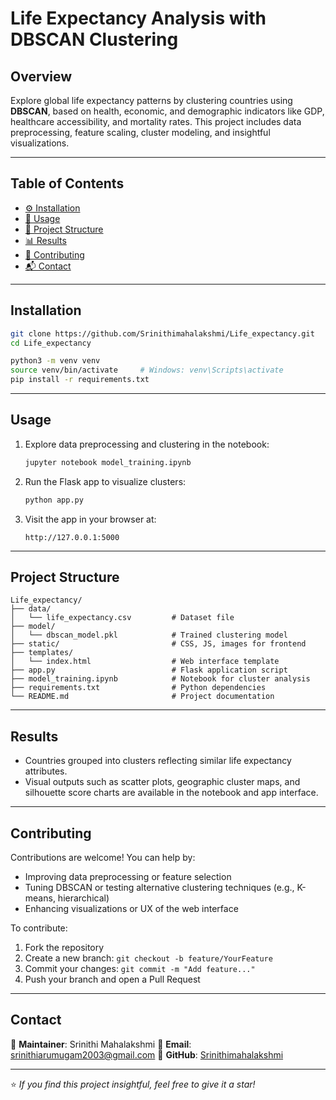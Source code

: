 
#  Life Expectancy Analysis with DBSCAN Clustering

##  Overview
Explore global life expectancy patterns by clustering countries using **DBSCAN**, based on health, economic, and demographic indicators like GDP, healthcare accessibility, and mortality rates. This project includes data preprocessing, feature scaling, cluster modeling, and insightful visualizations.

---

##  Table of Contents
- [⚙️ Installation](#-installation)  
- [🚀 Usage](#-usage)  
- [📁 Project Structure](#-project-structure)  
- [📊 Results](#-results)  
- [🤝 Contributing](#-contributing)  
- [📬 Contact](#-contact)  

---

##  Installation
```bash
git clone https://github.com/Srinithimahalakshmi/Life_expectancy.git
cd Life_expectancy

python3 -m venv venv
source venv/bin/activate     # Windows: venv\Scripts\activate
pip install -r requirements.txt
````

---

## Usage

1. Explore data preprocessing and clustering in the notebook:

   ```bash
   jupyter notebook model_training.ipynb
   ```
2. Run the Flask app to visualize clusters:

   ```bash
   python app.py
   ```
3. Visit the app in your browser at:

   ```
   http://127.0.0.1:5000
   ```

---

## Project Structure

```
Life_expectancy/
├── data/
│   └── life_expectancy.csv         # Dataset file
├── model/
│   └── dbscan_model.pkl            # Trained clustering model
├── static/                         # CSS, JS, images for frontend
├── templates/
│   └── index.html                  # Web interface template
├── app.py                          # Flask application script
├── model_training.ipynb            # Notebook for cluster analysis
├── requirements.txt                # Python dependencies
└── README.md                       # Project documentation
```

---

## Results

* Countries grouped into clusters reflecting similar life expectancy attributes.
* Visual outputs such as scatter plots, geographic cluster maps, and silhouette score charts are available in the notebook and app interface.

---

## Contributing

Contributions are welcome! You can help by:

* Improving data preprocessing or feature selection
* Tuning DBSCAN or testing alternative clustering techniques (e.g., K-means, hierarchical)
* Enhancing visualizations or UX of the web interface

To contribute:

1. Fork the repository
2. Create a new branch: `git checkout -b feature/YourFeature`
3. Commit your changes: `git commit -m "Add feature..."`
4. Push your branch and open a Pull Request

---

## Contact

👤 **Maintainer**: Srinithi Mahalakshmi
📧 **Email**: [srinithiarumugam2003@gmail.com](mailto:srinithiarumugam2003@gmail.com)
🔗 **GitHub**: [Srinithimahalakshmi](https://github.com/Srinithimahalakshmi)

---

⭐ *If you find this project insightful, feel free to give it a star!*


```
